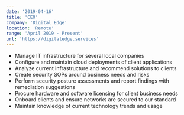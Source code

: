 ```yaml
---
date: '2019-04-16'
title: 'CEO'
company: 'Digital Edge'
location: 'Remote'
range: 'April 2019 - Present'
url: 'https://digitaledge.services'
---
```


- Manage IT infrastructure for several local companies
- Configure and maintain cloud deployments of client applications
- Analyze current infrastructure and recommend solutions to clients
- Create security SOPs around business needs and risks
- Perform security posture assessments and report findings with remediation suggestions
- Procure hardware and software licensing for client business needs
- Onboard clients and ensure networks are secured to our standard
- Maintain knowledge of current technology trends and usage
